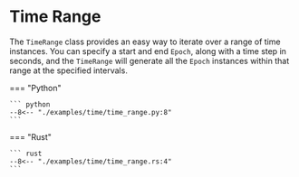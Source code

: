 # Time Range

The `TimeRange` class provides an easy way to iterate over a range of time instances. You can specify a start and end `Epoch`, along with a time step in seconds, and the `TimeRange` will generate all the `Epoch` instances within that range at the specified intervals.

=== "Python"

    ``` python
    --8<-- "./examples/time/time_range.py:8"
    ```

=== "Rust"

    ``` rust
    --8<-- "./examples/time/time_range.rs:4"
    ```